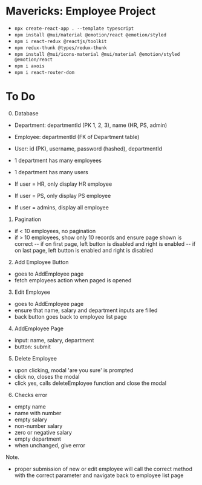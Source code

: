 # Mavericks: Employee Project

- `npx create-react-app . --template typescript`
- `npm install @mui/material @emotion/react @emotion/styled`
- `npm i react-redux @reactjs/toolkit`
- `npm redux-thunk @types/redux-thunk`
- `npm install @mui/icons-material @mui/material @emotion/styled @emotion/react`
- `npm i axois` 
- `npm i react-router-dom` 

# To Do

0. Database

- Department: departmentId (PK 1, 2, 3), name (HR, PS, admin)
- Employee: departmentId (FK of Department table)
- User: id (PK), username, password (hashed), departmentId

- 1 department has many employees
- 1 department has many users

- If user = HR, only display HR employee
- If user = PS, only display PS employee
- If user = admins, display all employee

1. Pagination

- if < 10 employees, no pagination
- if > 10 employees, show only 10 records and ensure page shown is correct
  -- if on first page, left button is disabled and right is enabled
  -- if on last page, left button is enabled and right is disabled

2. Add Employee Button

- goes to AddEmployee page
- fetch employees action when paged is opened

3. Edit Employee

- goes to AddEmployee page
- ensure that name, salary and department inputs are filled
- back button goes back to employee list page

4. AddEmployee Page

- input: name, salary, department
- button: submit

5. Delete Employee

- upon clicking, modal 'are you sure' is prompted
- click no, closes the modal
- click yes, calls deleteEmployee function and close the modal

6. Checks error

- empty name
- name with number
- empty salary
- non-number salary
- zero or negative salary
- empty department
- when unchanged, give error

Note.

- proper submission of new or edit employee will call the correct method with the correct parameter and navigate back to employee list page
